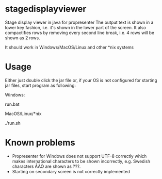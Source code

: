 stagedisplayviewer
==================

Stage display viewer in java for propresenter
The output text is shown in a lower key fashion, i.e. it's shown in the lower part of the screen. It also compactifies rows by removing every second line break, i.e. 4 rows will be shown as 2 rows.

It should work in Windows/MacOS/Linux and other *nix systems

# Usage
Either just double click the jar file or, if your OS is not configured for starting jar files, start program as following:

Windows:

run.bat

MacOS/Linux/*nix

./run.sh

# Known problems
* Propresenter for Windows does not support UTF-8 correctly which makes international characters to be shown incorrectly, e.g. Swedish characters ÅÄÖ are shown as ???.
* Starting on secondary screen is not correctly implemented
